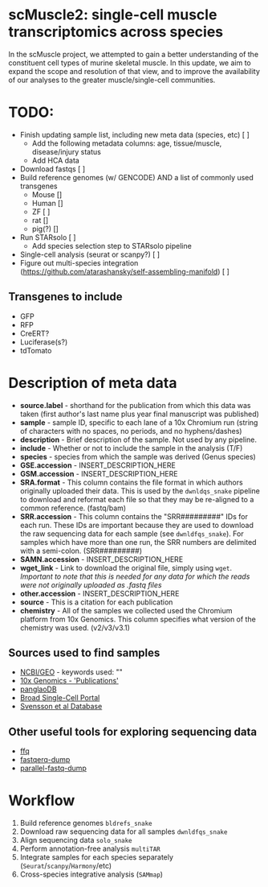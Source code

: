 # **scMuscle2:** single-cell muscle transcriptomics across species
In the scMuscle project, we attempted to gain a better understanding of the constituent cell types of murine skeletal muscle. In this update, we aim to expand the scope and resolution of that view, and to improve the availability of our analyses to the greater muscle/single-cell communities.

# **TODO:**
- Finish updating sample list, including new meta data (species, etc) [ ]
  - Add the following metadata columns: age, tissue/muscle, disease/injury status
  - Add HCA data
- Download fastqs [ ]
- Build reference genomes (w/ GENCODE) AND a list of commonly used transgenes
  - Mouse []
  - Human []
  - ZF [ ]
  - rat []
  - pig(?) []
- Run STARsolo [ ]
  - Add species selection step to STARsolo pipeline
- Single-cell analysis (seurat or scanpy?) [ ]
- Figure out multi-species integration (https://github.com/atarashansky/self-assembling-manifold) [ ]

## Transgenes to include
- GFP
- RFP
- CreERT?
- Luciferase(s?)
- tdTomato

# Description of meta data
- **source.label** - shorthand for the publication from which this data was taken (first author's last name plus year final manuscript was published)
- **sample** - sample ID, specific to each lane of a 10x Chromium run (string of characters with no spaces, no periods, and no hyphens/dashes)
- **description** - Brief description of the sample. Not used by any pipeline.
- **include** - Whether or not to include the sample in the analysis (T/F)
- **species** - species from which the sample was derived (Genus species)
- **GSE.accession** - INSERT_DESCRIPTION_HERE
- **GSM.accession** - INSERT_DESCRIPTION_HERE
- **SRA.format** - This column contains the file format in which authors originally uploaded their data. This is used by the `dwnldqs_snake` pipeline to download and reformat each file so that they may be re-aligned to a common reference. (fastq/bam)
- **SRR.accession** - This column contains the "SRR#########" IDs for each run. These IDs are important because they are used to download the raw sequencing data for each sample (see `dwnldfqs_snake`). For samples which have more than one run, the SRR numbers are delimited with a semi-colon. (SRR#########)
- **SAMN.accession** - INSERT_DESCRIPTION_HERE
- **wget_link** - Link to download the original file, simply using `wget`. *Important to note that this is needed for any data for which the reads were not originally uploaded as .fastq files*
- **other.accession** - INSERT_DESCRIPTION_HERE
- **source** - This is a citation for each publication
- **chemistry** - All of the samples we collected used the Chromium platform from 10x Genomics. This column specifies what version of the chemistry was used. (v2/v3/v3.1)

## Sources used to find samples
- [NCBI/GEO](https://www.ncbi.nlm.nih.gov/geo/) - keywords used: ""
- [10x Genomics - 'Publications'](https://www.10xgenomics.com/resources/publications)
- [panglaoDB](https://panglaodb.se/)
- [Broad Single-Cell Portal](https://singlecell.broadinstitute.org/single_cell)
- [Svensson et al Database](http://www.nxn.se/single-cell-studies/gui)

## Other useful tools for exploring sequencing data
- [ffq](https://github.com/pachterlab/ffq)
- [fastqerq-dump](https://github.com/ncbi/sra-tools/wiki/HowTo:-fasterq-dump)
- [parallel-fastq-dump](https://github.com/rvalieris/parallel-fastq-dump)


# **Workflow**
1. Build reference genomes `bldrefs_snake`
2. Download raw sequencing data for all samples `dwnldfqs_snake`
3. Align sequencing data `solo_snake`
4. Perform annotation-free analysis `multiTAR`
5. Integrate samples for each species separately (`Seurat`/`scanpy`/`Harmony`/etc)
6. Cross-species integrative analysis (`SAMmap`)
